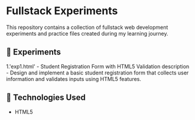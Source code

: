 # Fullstack Experiments

This repository contains a collection of fullstack web development experiments and practice files created during my learning journey.

## 📁 Experiments
1.'exp1.html' - Student Registration Form with HTML5 Validation
  description - Design and implement a basic student registration form that collects user information and validates inputs using HTML5 features.

## 🚀 Technologies Used

- HTML5
